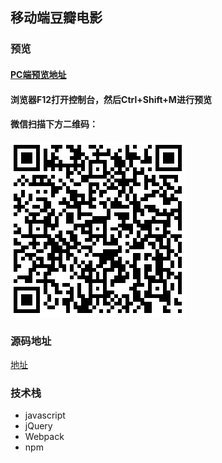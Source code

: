 ## 移动端豆瓣电影
### 预览
#### [PC端预览地址](https://jiangxin0816.github.io/mobile-douban-movie/index.html)
#### 浏览器F12打开控制台，然后Ctrl+Shift+M进行预览
#### 微信扫描下方二维码：
![微信扫描](./preview.png) 
### 源码地址
[地址](./src)

### 技术栈
- javascript
- jQuery
- Webpack
- npm


